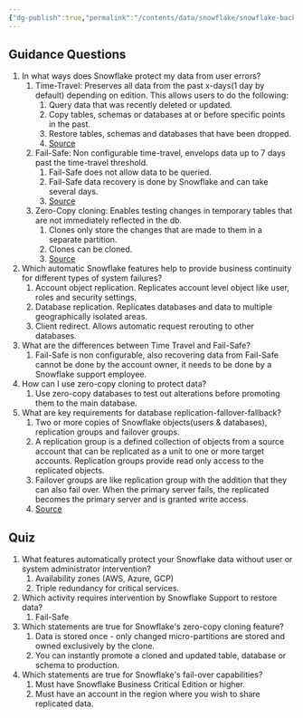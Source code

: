 ```yaml
---
{"dg-publish":true,"permalink":"/contents/data/snowflake/snowflake-backup-and-recovery/","tags":["Snowflake"],"created":"2023-12-28T23:56:19.732+01:00","updated":"2023-12-28T23:59:08.649+01:00"}
---
```



## Guidance Questions

1. In what ways does Snowflake protect my data from user errors?
	1. Time-Travel: Preserves all data from the past x-days(1 day by default) depending on edition. This allows users to do the following:
		1. Query data that was recently deleted or updated.
		2. Copy tables, schemas or databases at or before specific points in the past.
		3. Restore tables, schemas and databases that have been dropped.
		4. [Source](https://docs.snowflake.com/en/user-guide/data-time-travel)
	2. Fail-Safe: Non configurable time-travel, envelops data up to 7 days past the time-travel threshold.
		1. Fail-Safe does not allow data to be queried.
		2. Fail-Safe data recovery is done by Snowflake and can take several days. 
		3. [Source](https://docs.snowflake.com/en/user-guide/data-failsafe)
	4. Zero-Copy cloning: Enables testing changes in temporary tables that are not immediately reflected in the db.
		1. Clones only store the changes that are made to them in a separate partition. 
		2. Clones can be cloned.
		3. [Source](https://docs.snowflake.com/en/user-guide/tables-storage-considerations#cloning-tables-schemas-and-databases)
2. Which automatic Snowflake features help to provide business continuity for different types of system failures?
	1. Account object replication. Replicates account level object like user, roles and security settings.
	2. Database replication. Replicates databases and data to multiple geographically isolated areas. 
	3. Client redirect. Allows automatic request rerouting to other databases.
3. What are the differences between Time Travel and Fail-Safe?
	1. Fail-Safe is non configurable, also recovering data from Fail-Safe cannot be done by the account owner, it needs to be done by a Snowflake support employee.
4. How can I use zero-copy cloning to protect data?
	1. Use zero-copy databases to test out alterations before promoting them to the main database.
5. What are key requirements for database replication-fallover-fallback?
	1. Two or more copies of Snowflake objects(users & databases), replication groups and failover groups. 
	2. A replication group is a defined collection of objects from a source account that can be replicated as a unit to one or more target accounts. Replication groups provide read only access to the replicated objects.
	3. Failover groups are like replication group with the addition that they can also fail over. When the primary server fails, the replicated becomes the primary server and is granted write access. 
	4. [Source](https://docs.snowflake.com/en/user-guide/account-replication-intro#label-replication-and-failover-groups)
## Quiz

1. What features automatically protect your Snowflake data without user or system administrator intervention?
	1. Availability zones (AWS, Azure, GCP)
	2. Triple redundancy for critical services.
2. Which activity requires intervention by Snowflake Support to restore data?
	1. Fail-Safe
3. Which statements are true for Snowflake's zero-copy cloning feature?
	1. Data is stored once - only changed micro-partitions are stored and owned exclusively by the clone.
	2. You can instantly promote a cloned and updated table, database or schema to production.
4. Which statements are true for Snowflake's fail-over capabilities?
	1. Must have Snowflake Business Critical Edition or higher. 
	2. Must have an account in the region where you wish to share replicated data.